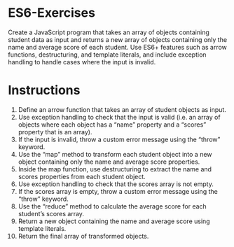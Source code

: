 # ES6-Exercises

Create a JavaScript program that takes an array of objects containing student data as input and returns a new array of objects containing only the name and average score of each student. Use ES6+ features such as arrow functions, destructuring, and template literals, and include exception handling to handle cases where the input is invalid.


# Instructions
1. Define an arrow function that takes an array of student objects as input.
2. Use exception handling to check that the input is valid (i.e. an array of objects where each object has a “name” property and a “scores” property that is an array).
3. If the input is invalid, throw a custom error message using the “throw” keyword.
4. Use the “map” method to transform each student object into a new object containing only the name and average score properties.
5. Inside the map function, use destructuring to extract the name and scores properties from each student object.
6. Use exception handling to check that the scores array is not empty.
7. If the scores array is empty, throw a custom error message using the “throw” keyword.
8. Use the “reduce” method to calculate the average score for each student’s scores array.
9. Return a new object containing the name and average score using template literals.
10. Return the final array of transformed objects.